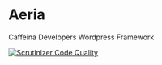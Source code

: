 # Aeria

Caffeina Developers Wordpress Framework

[![Scrutinizer Code Quality](https://scrutinizer-ci.com/g/CaffeinaLab/aeria/badges/quality-score.png?b=master)](https://scrutinizer-ci.com/g/CaffeinaLab/aeria/?branch=master)

